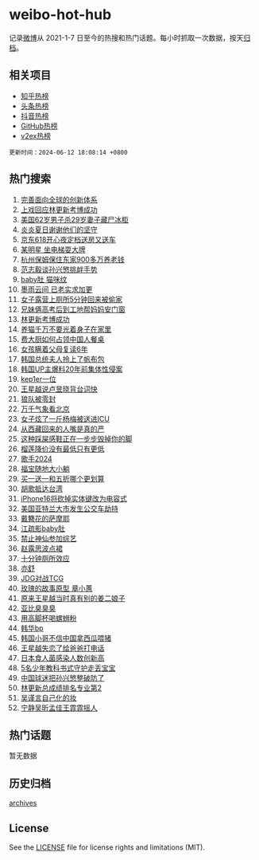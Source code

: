 # weibo-hot-hub

记录[微博](https://www.weibo.com)从 2021-1-7 日至今的热搜和热门话题。每小时抓取一次数据，按天[归档](archives)。

## 相关项目

- [知乎热榜](https://github.com/lonnyzhang423/zhihu-hot-hub)
- [头条热榜](https://github.com/lonnyzhang423/toutiao-hot-hub)
- [抖音热榜](https://github.com/lonnyzhang423/douyin-hot-hub)
- [GitHub热榜](https://github.com/lonnyzhang423/github-hot-hub)
- [v2ex热榜](https://github.com/lonnyzhang423/v2ex-hot-hub)


`更新时间：2024-06-12 18:08:14 +0800`

## 热门搜索

1. [完善面向全球的创新体系](https://m.weibo.cn/search?containerid=100103type%3D1%26t%3D10%26q%3D%23%E5%AE%8C%E5%96%84%E9%9D%A2%E5%90%91%E5%85%A8%E7%90%83%E7%9A%84%E5%88%9B%E6%96%B0%E4%BD%93%E7%B3%BB%23&stream_entry_id=51&isnewpage=1&extparam=seat%3D1%26q%3D%2523%25E5%25AE%258C%25E5%2596%2584%25E9%259D%25A2%25E5%2590%2591%25E5%2585%25A8%25E7%2590%2583%25E7%259A%2584%25E5%2588%259B%25E6%2596%25B0%25E4%25BD%2593%25E7%25B3%25BB%2523%26filter_type%3Drealtimehot%26stream_entry_id%3D51%26c_type%3D51%26cate%3D10103%26dgr%3D0%26pos%3D0%26display_time%3D1718186893%26pre_seqid%3D171818689303601831359)
1. [上戏回应林更新考博成功](https://m.weibo.cn/search?containerid=100103type%3D1%26t%3D10%26q%3D%23%E4%B8%8A%E6%88%8F%E5%9B%9E%E5%BA%94%E6%9E%97%E6%9B%B4%E6%96%B0%E8%80%83%E5%8D%9A%E6%88%90%E5%8A%9F%23&stream_entry_id=31&isnewpage=1&extparam=seat%3D1%26q%3D%2523%25E4%25B8%258A%25E6%2588%258F%25E5%259B%259E%25E5%25BA%2594%25E6%259E%2597%25E6%259B%25B4%25E6%2596%25B0%25E8%2580%2583%25E5%258D%259A%25E6%2588%2590%25E5%258A%259F%2523%26flag%3D0%26c_type%3D31%26cate%3D5001%26filter_type%3Drealtimehot%26realpos%3D1%26stream_entry_id%3D31%26lcate%3D5001%26band_rank%3D1%26dgr%3D0%26pos%3D0%26display_time%3D1718186893%26pre_seqid%3D171818689303601831359)
1. [美国62岁男子杀29岁妻子藏尸冰柜](https://m.weibo.cn/search?containerid=100103type%3D1%26t%3D10%26q%3D%23%E7%BE%8E%E5%9B%BD62%E5%B2%81%E7%94%B7%E5%AD%90%E6%9D%8029%E5%B2%81%E5%A6%BB%E5%AD%90%E8%97%8F%E5%B0%B8%E5%86%B0%E6%9F%9C%23&stream_entry_id=31&isnewpage=1&extparam=seat%3D1%26q%3D%2523%25E7%25BE%258E%25E5%259B%25BD62%25E5%25B2%2581%25E7%2594%25B7%25E5%25AD%2590%25E6%259D%258029%25E5%25B2%2581%25E5%25A6%25BB%25E5%25AD%2590%25E8%2597%258F%25E5%25B0%25B8%25E5%2586%25B0%25E6%259F%259C%2523%26flag%3D0%26c_type%3D31%26cate%3D5001%26filter_type%3Drealtimehot%26realpos%3D2%26stream_entry_id%3D31%26lcate%3D5001%26band_rank%3D2%26dgr%3D0%26pos%3D1%26display_time%3D1718186893%26pre_seqid%3D171818689303601831359)
1. [炎炎夏日谢谢他们的坚守](https://m.weibo.cn/search?containerid=100103type%3D1%26t%3D10%26q%3D%23%E7%82%8E%E7%82%8E%E5%A4%8F%E6%97%A5%E8%B0%A2%E8%B0%A2%E4%BB%96%E4%BB%AC%E7%9A%84%E5%9D%9A%E5%AE%88%23&stream_entry_id=31&isnewpage=1&extparam=seat%3D1%26q%3D%2523%25E7%2582%258E%25E7%2582%258E%25E5%25A4%258F%25E6%2597%25A5%25E8%25B0%25A2%25E8%25B0%25A2%25E4%25BB%2596%25E4%25BB%25AC%25E7%259A%2584%25E5%259D%259A%25E5%25AE%2588%2523%26flag%3D32768%26c_type%3D31%26cate%3D5001%26filter_type%3Drealtimehot%26realpos%3D3%26stream_entry_id%3D31%26lcate%3D5001%26band_rank%3D3%26dgr%3D0%26pos%3D2%26display_time%3D1718186893%26pre_seqid%3D171818689303601831359)
1. [京东618开心夜定档送房又送车](https://m.weibo.cn/search?containerid=100103type%3D1%26t%3D10%26q%3D%23%E4%BA%AC%E4%B8%9C618%E5%BC%80%E5%BF%83%E5%A4%9C%E5%AE%9A%E6%A1%A3%E9%80%81%E6%88%BF%E5%8F%88%E9%80%81%E8%BD%A6%23&stream_entry_id=31&isnewpage=1&extparam=seat%3D1%26q%3D%2523%25E4%25BA%25AC%25E4%25B8%259C618%25E5%25BC%2580%25E5%25BF%2583%25E5%25A4%259C%25E5%25AE%259A%25E6%25A1%25A3%25E9%2580%2581%25E6%2588%25BF%25E5%258F%2588%25E9%2580%2581%25E8%25BD%25A6%2523%26filter_type%3Drealtimehot%26adid%3D241401%26is_ad_pos%3D1%26cate%3D5001%26topic_ad%3D1%26dgr%3D0%26stream_entry_id%3D31%26lcate%3D5001%26c_type%3D31%26band_rank%3D4%26pos%3D3%26display_time%3D1718186893%26pre_seqid%3D171818689303601831359)
1. [某明星 坐电梯耍大牌](https://m.weibo.cn/search?containerid=100103type%3D1%26t%3D10%26q%3D%E6%9F%90%E6%98%8E%E6%98%9F+%E5%9D%90%E7%94%B5%E6%A2%AF%E8%80%8D%E5%A4%A7%E7%89%8C&stream_entry_id=31&isnewpage=1&extparam=seat%3D1%26q%3D%25E6%259F%2590%25E6%2598%258E%25E6%2598%259F%2520%25E5%259D%2590%25E7%2594%25B5%25E6%25A2%25AF%25E8%2580%258D%25E5%25A4%25A7%25E7%2589%258C%26flag%3D2%26c_type%3D31%26cate%3D5001%26filter_type%3Drealtimehot%26realpos%3D4%26stream_entry_id%3D31%26lcate%3D5001%26band_rank%3D4%26dgr%3D0%26pos%3D4%26display_time%3D1718186893%26pre_seqid%3D171818689303601831359)
1. [杭州保姆保住东家900多万养老钱](https://m.weibo.cn/search?containerid=100103type%3D1%26t%3D10%26q%3D%23%E6%9D%AD%E5%B7%9E%E4%BF%9D%E5%A7%86%E4%BF%9D%E4%BD%8F%E4%B8%9C%E5%AE%B6900%E5%A4%9A%E4%B8%87%E5%85%BB%E8%80%81%E9%92%B1%23&stream_entry_id=31&isnewpage=1&extparam=seat%3D1%26q%3D%2523%25E6%259D%25AD%25E5%25B7%259E%25E4%25BF%259D%25E5%25A7%2586%25E4%25BF%259D%25E4%25BD%258F%25E4%25B8%259C%25E5%25AE%25B6900%25E5%25A4%259A%25E4%25B8%2587%25E5%2585%25BB%25E8%2580%2581%25E9%2592%25B1%2523%26flag%3D32768%26c_type%3D31%26cate%3D5001%26filter_type%3Drealtimehot%26realpos%3D5%26stream_entry_id%3D31%26lcate%3D5001%26band_rank%3D5%26dgr%3D0%26pos%3D5%26display_time%3D1718186893%26pre_seqid%3D171818689303601831359)
1. [范志毅谈孙兴慜挑衅手势](https://m.weibo.cn/search?containerid=100103type%3D1%26t%3D10%26q%3D%23%E8%8C%83%E5%BF%97%E6%AF%85%E8%B0%88%E5%AD%99%E5%85%B4%E6%85%9C%E6%8C%91%E8%A1%85%E6%89%8B%E5%8A%BF%23&stream_entry_id=31&isnewpage=1&extparam=seat%3D1%26q%3D%2523%25E8%258C%2583%25E5%25BF%2597%25E6%25AF%2585%25E8%25B0%2588%25E5%25AD%2599%25E5%2585%25B4%25E6%2585%259C%25E6%258C%2591%25E8%25A1%2585%25E6%2589%258B%25E5%258A%25BF%2523%26flag%3D1%26c_type%3D31%26cate%3D5001%26filter_type%3Drealtimehot%26realpos%3D6%26stream_entry_id%3D31%26lcate%3D5001%26band_rank%3D6%26dgr%3D0%26pos%3D6%26display_time%3D1718186893%26pre_seqid%3D171818689303601831359)
1. [baby肚 猫咪纹](https://m.weibo.cn/search?containerid=100103type%3D1%26t%3D10%26q%3Dbaby%E8%82%9A+%E7%8C%AB%E5%92%AA%E7%BA%B9&stream_entry_id=31&isnewpage=1&extparam=seat%3D1%26q%3Dbaby%25E8%2582%259A%2520%25E7%258C%25AB%25E5%2592%25AA%25E7%25BA%25B9%26flag%3D1%26c_type%3D31%26cate%3D5001%26filter_type%3Drealtimehot%26realpos%3D7%26stream_entry_id%3D31%26lcate%3D5001%26band_rank%3D7%26dgr%3D0%26pos%3D7%26display_time%3D1718186893%26pre_seqid%3D171818689303601831359)
1. [墨雨云间 已老实求加更](https://m.weibo.cn/search?containerid=100103type%3D1%26t%3D10%26q%3D%E5%A2%A8%E9%9B%A8%E4%BA%91%E9%97%B4+%E5%B7%B2%E8%80%81%E5%AE%9E%E6%B1%82%E5%8A%A0%E6%9B%B4&stream_entry_id=31&isnewpage=1&extparam=seat%3D1%26q%3D%25E5%25A2%25A8%25E9%259B%25A8%25E4%25BA%2591%25E9%2597%25B4%2520%25E5%25B7%25B2%25E8%2580%2581%25E5%25AE%259E%25E6%25B1%2582%25E5%258A%25A0%25E6%259B%25B4%26flag%3D1%26c_type%3D31%26cate%3D5001%26filter_type%3Drealtimehot%26realpos%3D8%26stream_entry_id%3D31%26lcate%3D5001%26band_rank%3D8%26dgr%3D0%26pos%3D8%26display_time%3D1718186893%26pre_seqid%3D171818689303601831359)
1. [女子露营上厕所5分钟回来被偷家](https://m.weibo.cn/search?containerid=100103type%3D1%26t%3D10%26q%3D%23%E5%A5%B3%E5%AD%90%E9%9C%B2%E8%90%A5%E4%B8%8A%E5%8E%95%E6%89%805%E5%88%86%E9%92%9F%E5%9B%9E%E6%9D%A5%E8%A2%AB%E5%81%B7%E5%AE%B6%23&stream_entry_id=31&isnewpage=1&extparam=seat%3D1%26q%3D%2523%25E5%25A5%25B3%25E5%25AD%2590%25E9%259C%25B2%25E8%2590%25A5%25E4%25B8%258A%25E5%258E%2595%25E6%2589%25805%25E5%2588%2586%25E9%2592%259F%25E5%259B%259E%25E6%259D%25A5%25E8%25A2%25AB%25E5%2581%25B7%25E5%25AE%25B6%2523%26flag%3D0%26c_type%3D31%26cate%3D5001%26filter_type%3Drealtimehot%26realpos%3D9%26stream_entry_id%3D31%26lcate%3D5001%26band_rank%3D9%26dgr%3D0%26pos%3D9%26display_time%3D1718186893%26pre_seqid%3D171818689303601831359)
1. [兄妹俩高考后到工地帮妈妈安门窗](https://m.weibo.cn/search?containerid=100103type%3D1%26t%3D10%26q%3D%23%E5%85%84%E5%A6%B9%E4%BF%A9%E9%AB%98%E8%80%83%E5%90%8E%E5%88%B0%E5%B7%A5%E5%9C%B0%E5%B8%AE%E5%A6%88%E5%A6%88%E5%AE%89%E9%97%A8%E7%AA%97%23&stream_entry_id=31&isnewpage=1&extparam=seat%3D1%26q%3D%2523%25E5%2585%2584%25E5%25A6%25B9%25E4%25BF%25A9%25E9%25AB%2598%25E8%2580%2583%25E5%2590%258E%25E5%2588%25B0%25E5%25B7%25A5%25E5%259C%25B0%25E5%25B8%25AE%25E5%25A6%2588%25E5%25A6%2588%25E5%25AE%2589%25E9%2597%25A8%25E7%25AA%2597%2523%26flag%3D32768%26c_type%3D31%26cate%3D5001%26filter_type%3Drealtimehot%26realpos%3D10%26stream_entry_id%3D31%26lcate%3D5001%26band_rank%3D10%26dgr%3D0%26pos%3D10%26display_time%3D1718186893%26pre_seqid%3D171818689303601831359)
1. [林更新考博成功](https://m.weibo.cn/search?containerid=100103type%3D1%26t%3D10%26q%3D%23%E6%9E%97%E6%9B%B4%E6%96%B0%E8%80%83%E5%8D%9A%E6%88%90%E5%8A%9F%23&stream_entry_id=31&isnewpage=1&extparam=seat%3D1%26q%3D%2523%25E6%259E%2597%25E6%259B%25B4%25E6%2596%25B0%25E8%2580%2583%25E5%258D%259A%25E6%2588%2590%25E5%258A%259F%2523%26flag%3D0%26c_type%3D31%26cate%3D5001%26filter_type%3Drealtimehot%26realpos%3D11%26stream_entry_id%3D31%26lcate%3D5001%26band_rank%3D11%26dgr%3D0%26pos%3D11%26display_time%3D1718186893%26pre_seqid%3D171818689303601831359)
1. [养猫千万不要光着身子在家里](https://m.weibo.cn/search?containerid=100103type%3D1%26t%3D10%26q%3D%23%E5%85%BB%E7%8C%AB%E5%8D%83%E4%B8%87%E4%B8%8D%E8%A6%81%E5%85%89%E7%9D%80%E8%BA%AB%E5%AD%90%E5%9C%A8%E5%AE%B6%E9%87%8C%23&stream_entry_id=31&isnewpage=1&extparam=seat%3D1%26q%3D%2523%25E5%2585%25BB%25E7%258C%25AB%25E5%258D%2583%25E4%25B8%2587%25E4%25B8%258D%25E8%25A6%2581%25E5%2585%2589%25E7%259D%2580%25E8%25BA%25AB%25E5%25AD%2590%25E5%259C%25A8%25E5%25AE%25B6%25E9%2587%258C%2523%26flag%3D0%26c_type%3D31%26cate%3D5001%26filter_type%3Drealtimehot%26realpos%3D12%26stream_entry_id%3D31%26lcate%3D5001%26band_rank%3D12%26dgr%3D0%26pos%3D12%26display_time%3D1718186893%26pre_seqid%3D171818689303601831359)
1. [费大厨如何占领中国人餐桌](https://m.weibo.cn/search?containerid=100103type%3D1%26t%3D10%26q%3D%23%E8%B4%B9%E5%A4%A7%E5%8E%A8%E5%A6%82%E4%BD%95%E5%8D%A0%E9%A2%86%E4%B8%AD%E5%9B%BD%E4%BA%BA%E9%A4%90%E6%A1%8C%23&stream_entry_id=31&isnewpage=1&extparam=seat%3D1%26q%3D%2523%25E8%25B4%25B9%25E5%25A4%25A7%25E5%258E%25A8%25E5%25A6%2582%25E4%25BD%2595%25E5%258D%25A0%25E9%25A2%2586%25E4%25B8%25AD%25E5%259B%25BD%25E4%25BA%25BA%25E9%25A4%2590%25E6%25A1%258C%2523%26flag%3D0%26c_type%3D31%26cate%3D5001%26adid%3D241453%26realpos%3D13%26band_rank%3D13%26stream_entry_id%3D31%26lcate%3D5001%26dgr%3D0%26filter_type%3Drealtimehot%26pos%3D13%26display_time%3D1718186893%26pre_seqid%3D171818689303601831359)
1. [女孩瞒着父母复读6年](https://m.weibo.cn/search?containerid=100103type%3D1%26t%3D10%26q%3D%23%E5%A5%B3%E5%AD%A9%E7%9E%92%E7%9D%80%E7%88%B6%E6%AF%8D%E5%A4%8D%E8%AF%BB6%E5%B9%B4%23&stream_entry_id=31&isnewpage=1&extparam=seat%3D1%26q%3D%2523%25E5%25A5%25B3%25E5%25AD%25A9%25E7%259E%2592%25E7%259D%2580%25E7%2588%25B6%25E6%25AF%258D%25E5%25A4%258D%25E8%25AF%25BB6%25E5%25B9%25B4%2523%26flag%3D0%26c_type%3D31%26cate%3D5001%26filter_type%3Drealtimehot%26realpos%3D14%26stream_entry_id%3D31%26lcate%3D5001%26band_rank%3D14%26dgr%3D0%26pos%3D14%26display_time%3D1718186893%26pre_seqid%3D171818689303601831359)
1. [韩国总统夫人拎上了帆布包](https://m.weibo.cn/search?containerid=100103type%3D1%26t%3D10%26q%3D%23%E9%9F%A9%E5%9B%BD%E6%80%BB%E7%BB%9F%E5%A4%AB%E4%BA%BA%E6%8B%8E%E4%B8%8A%E4%BA%86%E5%B8%86%E5%B8%83%E5%8C%85%23&stream_entry_id=31&isnewpage=1&extparam=seat%3D1%26q%3D%2523%25E9%259F%25A9%25E5%259B%25BD%25E6%2580%25BB%25E7%25BB%259F%25E5%25A4%25AB%25E4%25BA%25BA%25E6%258B%258E%25E4%25B8%258A%25E4%25BA%2586%25E5%25B8%2586%25E5%25B8%2583%25E5%258C%2585%2523%26flag%3D0%26c_type%3D31%26cate%3D5001%26filter_type%3Drealtimehot%26realpos%3D15%26stream_entry_id%3D31%26lcate%3D5001%26band_rank%3D15%26dgr%3D0%26pos%3D15%26display_time%3D1718186893%26pre_seqid%3D171818689303601831359)
1. [韩国UP主爆料20年前集体性侵案](https://m.weibo.cn/search?containerid=100103type%3D1%26t%3D10%26q%3D%E9%9F%A9%E5%9B%BDUP%E4%B8%BB%E7%88%86%E6%96%9920%E5%B9%B4%E5%89%8D%E9%9B%86%E4%BD%93%E6%80%A7%E4%BE%B5%E6%A1%88&stream_entry_id=31&isnewpage=1&extparam=seat%3D1%26q%3D%25E9%259F%25A9%25E5%259B%25BDUP%25E4%25B8%25BB%25E7%2588%2586%25E6%2596%259920%25E5%25B9%25B4%25E5%2589%258D%25E9%259B%2586%25E4%25BD%2593%25E6%2580%25A7%25E4%25BE%25B5%25E6%25A1%2588%26flag%3D1%26c_type%3D31%26cate%3D5001%26filter_type%3Drealtimehot%26realpos%3D16%26stream_entry_id%3D31%26lcate%3D5001%26band_rank%3D16%26dgr%3D0%26pos%3D16%26display_time%3D1718186893%26pre_seqid%3D171818689303601831359)
1. [kep1er一位](https://m.weibo.cn/search?containerid=100103type%3D1%26t%3D10%26q%3D%23kep1er%E4%B8%80%E4%BD%8D%23&stream_entry_id=31&isnewpage=1&extparam=seat%3D1%26q%3D%2523kep1er%25E4%25B8%2580%25E4%25BD%258D%2523%26flag%3D1%26c_type%3D31%26cate%3D5001%26filter_type%3Drealtimehot%26realpos%3D17%26stream_entry_id%3D31%26lcate%3D5001%26band_rank%3D17%26dgr%3D0%26pos%3D17%26display_time%3D1718186893%26pre_seqid%3D171818689303601831359)
1. [王星越说卢昱晓背台词快](https://m.weibo.cn/search?containerid=100103type%3D1%26t%3D10%26q%3D%23%E7%8E%8B%E6%98%9F%E8%B6%8A%E8%AF%B4%E5%8D%A2%E6%98%B1%E6%99%93%E8%83%8C%E5%8F%B0%E8%AF%8D%E5%BF%AB%23&stream_entry_id=31&isnewpage=1&extparam=seat%3D1%26q%3D%2523%25E7%258E%258B%25E6%2598%259F%25E8%25B6%258A%25E8%25AF%25B4%25E5%258D%25A2%25E6%2598%25B1%25E6%2599%2593%25E8%2583%258C%25E5%258F%25B0%25E8%25AF%258D%25E5%25BF%25AB%2523%26flag%3D1%26c_type%3D31%26cate%3D5001%26filter_type%3Drealtimehot%26realpos%3D18%26stream_entry_id%3D31%26lcate%3D5001%26band_rank%3D18%26dgr%3D0%26pos%3D18%26display_time%3D1718186893%26pre_seqid%3D171818689303601831359)
1. [狼队被零封](https://m.weibo.cn/search?containerid=100103type%3D1%26t%3D10%26q%3D%E7%8B%BC%E9%98%9F%E8%A2%AB%E9%9B%B6%E5%B0%81&stream_entry_id=31&isnewpage=1&extparam=seat%3D1%26q%3D%25E7%258B%25BC%25E9%2598%259F%25E8%25A2%25AB%25E9%259B%25B6%25E5%25B0%2581%26flag%3D0%26c_type%3D31%26cate%3D5001%26filter_type%3Drealtimehot%26realpos%3D19%26stream_entry_id%3D31%26lcate%3D5001%26band_rank%3D19%26dgr%3D0%26pos%3D19%26display_time%3D1718186893%26pre_seqid%3D171818689303601831359)
1. [万千气象看北京](https://m.weibo.cn/search?containerid=100103type%3D1%26t%3D10%26q%3D%23%E4%B8%87%E5%8D%83%E6%B0%94%E8%B1%A1%E7%9C%8B%E5%8C%97%E4%BA%AC%23&stream_entry_id=31&isnewpage=1&extparam=seat%3D1%26q%3D%2523%25E4%25B8%2587%25E5%258D%2583%25E6%25B0%2594%25E8%25B1%25A1%25E7%259C%258B%25E5%258C%2597%25E4%25BA%25AC%2523%26flag%3D0%26c_type%3D31%26cate%3D5001%26filter_type%3Drealtimehot%26realpos%3D20%26stream_entry_id%3D31%26lcate%3D5001%26band_rank%3D20%26dgr%3D0%26pos%3D20%26display_time%3D1718186893%26pre_seqid%3D171818689303601831359)
1. [女子炫了一斤杨梅被送进ICU](https://m.weibo.cn/search?containerid=100103type%3D1%26t%3D10%26q%3D%23%E5%A5%B3%E5%AD%90%E7%82%AB%E4%BA%86%E4%B8%80%E6%96%A4%E6%9D%A8%E6%A2%85%E8%A2%AB%E9%80%81%E8%BF%9BICU%23&stream_entry_id=31&isnewpage=1&extparam=seat%3D1%26q%3D%2523%25E5%25A5%25B3%25E5%25AD%2590%25E7%2582%25AB%25E4%25BA%2586%25E4%25B8%2580%25E6%2596%25A4%25E6%259D%25A8%25E6%25A2%2585%25E8%25A2%25AB%25E9%2580%2581%25E8%25BF%259BICU%2523%26flag%3D1%26c_type%3D31%26cate%3D5001%26filter_type%3Drealtimehot%26realpos%3D21%26stream_entry_id%3D31%26lcate%3D5001%26band_rank%3D21%26dgr%3D0%26pos%3D21%26display_time%3D1718186893%26pre_seqid%3D171818689303601831359)
1. [从西藏回来的人嘴是真的严](https://m.weibo.cn/search?containerid=100103type%3D1%26t%3D10%26q%3D%23%E4%BB%8E%E8%A5%BF%E8%97%8F%E5%9B%9E%E6%9D%A5%E7%9A%84%E4%BA%BA%E5%98%B4%E6%98%AF%E7%9C%9F%E7%9A%84%E4%B8%A5%23&stream_entry_id=31&isnewpage=1&extparam=seat%3D1%26q%3D%2523%25E4%25BB%258E%25E8%25A5%25BF%25E8%2597%258F%25E5%259B%259E%25E6%259D%25A5%25E7%259A%2584%25E4%25BA%25BA%25E5%2598%25B4%25E6%2598%25AF%25E7%259C%259F%25E7%259A%2584%25E4%25B8%25A5%2523%26flag%3D1%26c_type%3D31%26cate%3D5001%26filter_type%3Drealtimehot%26realpos%3D22%26stream_entry_id%3D31%26lcate%3D5001%26band_rank%3D22%26dgr%3D0%26pos%3D22%26display_time%3D1718186893%26pre_seqid%3D171818689303601831359)
1. [这种踩屎感鞋正在一步步毁掉你的脚](https://m.weibo.cn/search?containerid=100103type%3D1%26t%3D10%26q%3D%23%E8%BF%99%E7%A7%8D%E8%B8%A9%E5%B1%8E%E6%84%9F%E9%9E%8B%E6%AD%A3%E5%9C%A8%E4%B8%80%E6%AD%A5%E6%AD%A5%E6%AF%81%E6%8E%89%E4%BD%A0%E7%9A%84%E8%84%9A%23&stream_entry_id=31&isnewpage=1&extparam=seat%3D1%26q%3D%2523%25E8%25BF%2599%25E7%25A7%258D%25E8%25B8%25A9%25E5%25B1%258E%25E6%2584%259F%25E9%259E%258B%25E6%25AD%25A3%25E5%259C%25A8%25E4%25B8%2580%25E6%25AD%25A5%25E6%25AD%25A5%25E6%25AF%2581%25E6%258E%2589%25E4%25BD%25A0%25E7%259A%2584%25E8%2584%259A%2523%26flag%3D0%26c_type%3D31%26cate%3D5001%26filter_type%3Drealtimehot%26realpos%3D23%26stream_entry_id%3D31%26lcate%3D5001%26band_rank%3D23%26dgr%3D0%26pos%3D23%26display_time%3D1718186893%26pre_seqid%3D171818689303601831359)
1. [榴莲降价没有最低只有更低](https://m.weibo.cn/search?containerid=100103type%3D1%26t%3D10%26q%3D%23%E6%A6%B4%E8%8E%B2%E9%99%8D%E4%BB%B7%E6%B2%A1%E6%9C%89%E6%9C%80%E4%BD%8E%E5%8F%AA%E6%9C%89%E6%9B%B4%E4%BD%8E%23&stream_entry_id=31&isnewpage=1&extparam=seat%3D1%26q%3D%2523%25E6%25A6%25B4%25E8%258E%25B2%25E9%2599%258D%25E4%25BB%25B7%25E6%25B2%25A1%25E6%259C%2589%25E6%259C%2580%25E4%25BD%258E%25E5%258F%25AA%25E6%259C%2589%25E6%259B%25B4%25E4%25BD%258E%2523%26flag%3D0%26c_type%3D31%26cate%3D5001%26filter_type%3Drealtimehot%26realpos%3D24%26stream_entry_id%3D31%26lcate%3D5001%26band_rank%3D24%26dgr%3D0%26pos%3D24%26display_time%3D1718186893%26pre_seqid%3D171818689303601831359)
1. [歌手2024](https://m.weibo.cn/search?containerid=100103type%3D1%26t%3D10%26q%3D%E6%AD%8C%E6%89%8B2024&stream_entry_id=31&isnewpage=1&extparam=seat%3D1%26q%3D%25E6%25AD%258C%25E6%2589%258B2024%26flag%3D0%26c_type%3D31%26cate%3D5001%26filter_type%3Drealtimehot%26realpos%3D25%26stream_entry_id%3D31%26lcate%3D5001%26band_rank%3D25%26dgr%3D0%26pos%3D25%26display_time%3D1718186893%26pre_seqid%3D171818689303601831359)
1. [福宝随地大小躺](https://m.weibo.cn/search?containerid=100103type%3D1%26t%3D10%26q%3D%23%E7%A6%8F%E5%AE%9D%E9%9A%8F%E5%9C%B0%E5%A4%A7%E5%B0%8F%E8%BA%BA%23&stream_entry_id=31&isnewpage=1&extparam=seat%3D1%26q%3D%2523%25E7%25A6%258F%25E5%25AE%259D%25E9%259A%258F%25E5%259C%25B0%25E5%25A4%25A7%25E5%25B0%258F%25E8%25BA%25BA%2523%26flag%3D32768%26c_type%3D31%26cate%3D5001%26filter_type%3Drealtimehot%26realpos%3D26%26stream_entry_id%3D31%26lcate%3D5001%26band_rank%3D26%26dgr%3D0%26pos%3D26%26display_time%3D1718186893%26pre_seqid%3D171818689303601831359)
1. [买一送一和五折哪个更划算](https://m.weibo.cn/search?containerid=100103type%3D1%26t%3D10%26q%3D%23%E4%B9%B0%E4%B8%80%E9%80%81%E4%B8%80%E5%92%8C%E4%BA%94%E6%8A%98%E5%93%AA%E4%B8%AA%E6%9B%B4%E5%88%92%E7%AE%97%23&stream_entry_id=31&isnewpage=1&extparam=seat%3D1%26q%3D%2523%25E4%25B9%25B0%25E4%25B8%2580%25E9%2580%2581%25E4%25B8%2580%25E5%2592%258C%25E4%25BA%2594%25E6%258A%2598%25E5%2593%25AA%25E4%25B8%25AA%25E6%259B%25B4%25E5%2588%2592%25E7%25AE%2597%2523%26flag%3D1%26c_type%3D31%26cate%3D5001%26filter_type%3Drealtimehot%26realpos%3D27%26stream_entry_id%3D31%26lcate%3D5001%26band_rank%3D27%26dgr%3D0%26pos%3D27%26display_time%3D1718186893%26pre_seqid%3D171818689303601831359)
1. [胡歌抵达台湾](https://m.weibo.cn/search?containerid=100103type%3D1%26t%3D10%26q%3D%23%E8%83%A1%E6%AD%8C%E6%8A%B5%E8%BE%BE%E5%8F%B0%E6%B9%BE%23&stream_entry_id=31&isnewpage=1&extparam=seat%3D1%26q%3D%2523%25E8%2583%25A1%25E6%25AD%258C%25E6%258A%25B5%25E8%25BE%25BE%25E5%258F%25B0%25E6%25B9%25BE%2523%26flag%3D0%26c_type%3D31%26cate%3D5001%26filter_type%3Drealtimehot%26realpos%3D28%26stream_entry_id%3D31%26lcate%3D5001%26band_rank%3D28%26dgr%3D0%26pos%3D28%26display_time%3D1718186893%26pre_seqid%3D171818689303601831359)
1. [iPhone16将砍掉实体键改为电容式](https://m.weibo.cn/search?containerid=100103type%3D1%26t%3D10%26q%3D%23iPhone16%E5%B0%86%E7%A0%8D%E6%8E%89%E5%AE%9E%E4%BD%93%E9%94%AE%E6%94%B9%E4%B8%BA%E7%94%B5%E5%AE%B9%E5%BC%8F%23&stream_entry_id=31&isnewpage=1&extparam=seat%3D1%26q%3D%2523iPhone16%25E5%25B0%2586%25E7%25A0%258D%25E6%258E%2589%25E5%25AE%259E%25E4%25BD%2593%25E9%2594%25AE%25E6%2594%25B9%25E4%25B8%25BA%25E7%2594%25B5%25E5%25AE%25B9%25E5%25BC%258F%2523%26flag%3D0%26c_type%3D31%26cate%3D5001%26filter_type%3Drealtimehot%26realpos%3D29%26stream_entry_id%3D31%26lcate%3D5001%26band_rank%3D29%26dgr%3D0%26pos%3D29%26display_time%3D1718186893%26pre_seqid%3D171818689303601831359)
1. [美国亚特兰大市发生公交车劫持](https://m.weibo.cn/search?containerid=100103type%3D1%26t%3D10%26q%3D%23%E7%BE%8E%E5%9B%BD%E4%BA%9A%E7%89%B9%E5%85%B0%E5%A4%A7%E5%B8%82%E5%8F%91%E7%94%9F%E5%85%AC%E4%BA%A4%E8%BD%A6%E5%8A%AB%E6%8C%81%23&stream_entry_id=31&isnewpage=1&extparam=seat%3D1%26q%3D%2523%25E7%25BE%258E%25E5%259B%25BD%25E4%25BA%259A%25E7%2589%25B9%25E5%2585%25B0%25E5%25A4%25A7%25E5%25B8%2582%25E5%258F%2591%25E7%2594%259F%25E5%2585%25AC%25E4%25BA%25A4%25E8%25BD%25A6%25E5%258A%25AB%25E6%258C%2581%2523%26flag%3D1%26c_type%3D31%26cate%3D5001%26filter_type%3Drealtimehot%26realpos%3D30%26stream_entry_id%3D31%26lcate%3D5001%26band_rank%3D30%26dgr%3D0%26pos%3D30%26display_time%3D1718186893%26pre_seqid%3D171818689303601831359)
1. [戴簪花的萨摩耶](https://m.weibo.cn/search?containerid=100103type%3D1%26t%3D10%26q%3D%E6%88%B4%E7%B0%AA%E8%8A%B1%E7%9A%84%E8%90%A8%E6%91%A9%E8%80%B6&stream_entry_id=31&isnewpage=1&extparam=seat%3D1%26q%3D%25E6%2588%25B4%25E7%25B0%25AA%25E8%258A%25B1%25E7%259A%2584%25E8%2590%25A8%25E6%2591%25A9%25E8%2580%25B6%26flag%3D1%26c_type%3D31%26cate%3D5001%26filter_type%3Drealtimehot%26realpos%3D31%26stream_entry_id%3D31%26lcate%3D5001%26band_rank%3D31%26dgr%3D0%26pos%3D31%26display_time%3D1718186893%26pre_seqid%3D171818689303601831359)
1. [江疏影baby肚](https://m.weibo.cn/search?containerid=100103type%3D1%26t%3D10%26q%3D%23%E6%B1%9F%E7%96%8F%E5%BD%B1baby%E8%82%9A%23&stream_entry_id=31&isnewpage=1&extparam=seat%3D1%26q%3D%2523%25E6%25B1%259F%25E7%2596%258F%25E5%25BD%25B1baby%25E8%2582%259A%2523%26flag%3D0%26c_type%3D31%26cate%3D5001%26filter_type%3Drealtimehot%26realpos%3D32%26stream_entry_id%3D31%26lcate%3D5001%26band_rank%3D32%26dgr%3D0%26pos%3D32%26display_time%3D1718186893%26pre_seqid%3D171818689303601831359)
1. [禁止神仙参加综艺](https://m.weibo.cn/search?containerid=100103type%3D1%26t%3D10%26q%3D%23%E7%A6%81%E6%AD%A2%E7%A5%9E%E4%BB%99%E5%8F%82%E5%8A%A0%E7%BB%BC%E8%89%BA%23&stream_entry_id=31&isnewpage=1&extparam=seat%3D1%26q%3D%2523%25E7%25A6%2581%25E6%25AD%25A2%25E7%25A5%259E%25E4%25BB%2599%25E5%258F%2582%25E5%258A%25A0%25E7%25BB%25BC%25E8%2589%25BA%2523%26flag%3D0%26c_type%3D31%26cate%3D5001%26filter_type%3Drealtimehot%26realpos%3D33%26stream_entry_id%3D31%26lcate%3D5001%26band_rank%3D33%26dgr%3D0%26pos%3D33%26display_time%3D1718186893%26pre_seqid%3D171818689303601831359)
1. [赵露思波点裙](https://m.weibo.cn/search?containerid=100103type%3D1%26t%3D10%26q%3D%E8%B5%B5%E9%9C%B2%E6%80%9D%E6%B3%A2%E7%82%B9%E8%A3%99&stream_entry_id=31&isnewpage=1&extparam=seat%3D1%26q%3D%25E8%25B5%25B5%25E9%259C%25B2%25E6%2580%259D%25E6%25B3%25A2%25E7%2582%25B9%25E8%25A3%2599%26flag%3D0%26c_type%3D31%26cate%3D5001%26filter_type%3Drealtimehot%26realpos%3D34%26stream_entry_id%3D31%26lcate%3D5001%26band_rank%3D34%26dgr%3D0%26pos%3D34%26display_time%3D1718186893%26pre_seqid%3D171818689303601831359)
1. [十分钟厕所效应](https://m.weibo.cn/search?containerid=100103type%3D1%26t%3D10%26q%3D%23%E5%8D%81%E5%88%86%E9%92%9F%E5%8E%95%E6%89%80%E6%95%88%E5%BA%94%23&stream_entry_id=31&isnewpage=1&extparam=seat%3D1%26q%3D%2523%25E5%258D%2581%25E5%2588%2586%25E9%2592%259F%25E5%258E%2595%25E6%2589%2580%25E6%2595%2588%25E5%25BA%2594%2523%26flag%3D1%26c_type%3D31%26cate%3D5001%26filter_type%3Drealtimehot%26realpos%3D35%26stream_entry_id%3D31%26lcate%3D5001%26band_rank%3D35%26dgr%3D0%26pos%3D35%26display_time%3D1718186893%26pre_seqid%3D171818689303601831359)
1. [亦舒](https://m.weibo.cn/search?containerid=100103type%3D1%26t%3D10%26q%3D%E4%BA%A6%E8%88%92&stream_entry_id=31&isnewpage=1&extparam=seat%3D1%26q%3D%25E4%25BA%25A6%25E8%2588%2592%26flag%3D1%26c_type%3D31%26cate%3D5001%26filter_type%3Drealtimehot%26realpos%3D36%26stream_entry_id%3D31%26lcate%3D5001%26band_rank%3D36%26dgr%3D0%26pos%3D36%26display_time%3D1718186893%26pre_seqid%3D171818689303601831359)
1. [JDG对战TCG](https://m.weibo.cn/search?containerid=100103type%3D1%26t%3D10%26q%3D%23JDG%E5%AF%B9%E6%88%98TCG%23&stream_entry_id=31&isnewpage=1&extparam=seat%3D1%26q%3D%2523JDG%25E5%25AF%25B9%25E6%2588%2598TCG%2523%26flag%3D1%26c_type%3D31%26cate%3D5001%26filter_type%3Drealtimehot%26realpos%3D37%26stream_entry_id%3D31%26lcate%3D5001%26band_rank%3D37%26dgr%3D0%26pos%3D37%26display_time%3D1718186893%26pre_seqid%3D171818689303601831359)
1. [玫瑰的故事原型 章小蕙](https://m.weibo.cn/search?containerid=100103type%3D1%26t%3D10%26q%3D%E7%8E%AB%E7%91%B0%E7%9A%84%E6%95%85%E4%BA%8B%E5%8E%9F%E5%9E%8B+%E7%AB%A0%E5%B0%8F%E8%95%99&stream_entry_id=31&isnewpage=1&extparam=seat%3D1%26q%3D%25E7%258E%25AB%25E7%2591%25B0%25E7%259A%2584%25E6%2595%2585%25E4%25BA%258B%25E5%258E%259F%25E5%259E%258B%2520%25E7%25AB%25A0%25E5%25B0%258F%25E8%2595%2599%26flag%3D0%26c_type%3D31%26cate%3D5001%26filter_type%3Drealtimehot%26realpos%3D38%26stream_entry_id%3D31%26lcate%3D5001%26band_rank%3D38%26dgr%3D0%26pos%3D38%26display_time%3D1718186893%26pre_seqid%3D171818689303601831359)
1. [原来王星越当时真有别的姜二娘子](https://m.weibo.cn/search?containerid=100103type%3D1%26t%3D10%26q%3D%23%E5%8E%9F%E6%9D%A5%E7%8E%8B%E6%98%9F%E8%B6%8A%E5%BD%93%E6%97%B6%E7%9C%9F%E6%9C%89%E5%88%AB%E7%9A%84%E5%A7%9C%E4%BA%8C%E5%A8%98%E5%AD%90%23&stream_entry_id=31&isnewpage=1&extparam=seat%3D1%26q%3D%2523%25E5%258E%259F%25E6%259D%25A5%25E7%258E%258B%25E6%2598%259F%25E8%25B6%258A%25E5%25BD%2593%25E6%2597%25B6%25E7%259C%259F%25E6%259C%2589%25E5%2588%25AB%25E7%259A%2584%25E5%25A7%259C%25E4%25BA%258C%25E5%25A8%2598%25E5%25AD%2590%2523%26flag%3D1%26c_type%3D31%26cate%3D5001%26filter_type%3Drealtimehot%26realpos%3D39%26stream_entry_id%3D31%26lcate%3D5001%26band_rank%3D39%26dgr%3D0%26pos%3D39%26display_time%3D1718186893%26pre_seqid%3D171818689303601831359)
1. [亚比臭臭臭](https://m.weibo.cn/search?containerid=100103type%3D1%26t%3D10%26q%3D%E4%BA%9A%E6%AF%94%E8%87%AD%E8%87%AD%E8%87%AD&stream_entry_id=31&isnewpage=1&extparam=seat%3D1%26q%3D%25E4%25BA%259A%25E6%25AF%2594%25E8%2587%25AD%25E8%2587%25AD%25E8%2587%25AD%26flag%3D0%26c_type%3D31%26cate%3D5001%26filter_type%3Drealtimehot%26realpos%3D40%26stream_entry_id%3D31%26lcate%3D5001%26band_rank%3D40%26dgr%3D0%26pos%3D40%26display_time%3D1718186893%26pre_seqid%3D171818689303601831359)
1. [用高脚杯喝螺蛳粉](https://m.weibo.cn/search?containerid=100103type%3D1%26t%3D10%26q%3D%E7%94%A8%E9%AB%98%E8%84%9A%E6%9D%AF%E5%96%9D%E8%9E%BA%E8%9B%B3%E7%B2%89&stream_entry_id=31&isnewpage=1&extparam=seat%3D1%26q%3D%25E7%2594%25A8%25E9%25AB%2598%25E8%2584%259A%25E6%259D%25AF%25E5%2596%259D%25E8%259E%25BA%25E8%259B%25B3%25E7%25B2%2589%26flag%3D1%26c_type%3D31%26cate%3D5001%26filter_type%3Drealtimehot%26realpos%3D41%26stream_entry_id%3D31%26lcate%3D5001%26band_rank%3D41%26dgr%3D0%26pos%3D41%26display_time%3D1718186893%26pre_seqid%3D171818689303601831359)
1. [韩华bp](https://m.weibo.cn/search?containerid=100103type%3D1%26t%3D10%26q%3D%E9%9F%A9%E5%8D%8Ebp&stream_entry_id=31&isnewpage=1&extparam=seat%3D1%26q%3D%25E9%259F%25A9%25E5%258D%258Ebp%26flag%3D1%26c_type%3D31%26cate%3D5001%26filter_type%3Drealtimehot%26realpos%3D42%26stream_entry_id%3D31%26lcate%3D5001%26band_rank%3D42%26dgr%3D0%26pos%3D42%26display_time%3D1718186893%26pre_seqid%3D171818689303601831359)
1. [韩国小哥不信中国拿西瓜喂猪](https://m.weibo.cn/search?containerid=100103type%3D1%26t%3D10%26q%3D%E9%9F%A9%E5%9B%BD%E5%B0%8F%E5%93%A5%E4%B8%8D%E4%BF%A1%E4%B8%AD%E5%9B%BD%E6%8B%BF%E8%A5%BF%E7%93%9C%E5%96%82%E7%8C%AA&stream_entry_id=31&isnewpage=1&extparam=seat%3D1%26q%3D%25E9%259F%25A9%25E5%259B%25BD%25E5%25B0%258F%25E5%2593%25A5%25E4%25B8%258D%25E4%25BF%25A1%25E4%25B8%25AD%25E5%259B%25BD%25E6%258B%25BF%25E8%25A5%25BF%25E7%2593%259C%25E5%2596%2582%25E7%258C%25AA%26flag%3D0%26c_type%3D31%26cate%3D5001%26filter_type%3Drealtimehot%26realpos%3D43%26stream_entry_id%3D31%26lcate%3D5001%26band_rank%3D43%26dgr%3D0%26pos%3D43%26display_time%3D1718186893%26pre_seqid%3D171818689303601831359)
1. [王星越失恋了给爸爸打电话](https://m.weibo.cn/search?containerid=100103type%3D1%26t%3D10%26q%3D%23%E7%8E%8B%E6%98%9F%E8%B6%8A%E5%A4%B1%E6%81%8B%E4%BA%86%E7%BB%99%E7%88%B8%E7%88%B8%E6%89%93%E7%94%B5%E8%AF%9D%23&stream_entry_id=31&isnewpage=1&extparam=seat%3D1%26q%3D%2523%25E7%258E%258B%25E6%2598%259F%25E8%25B6%258A%25E5%25A4%25B1%25E6%2581%258B%25E4%25BA%2586%25E7%25BB%2599%25E7%2588%25B8%25E7%2588%25B8%25E6%2589%2593%25E7%2594%25B5%25E8%25AF%259D%2523%26flag%3D1%26c_type%3D31%26cate%3D5001%26filter_type%3Drealtimehot%26realpos%3D44%26stream_entry_id%3D31%26lcate%3D5001%26band_rank%3D44%26dgr%3D0%26pos%3D44%26display_time%3D1718186893%26pre_seqid%3D171818689303601831359)
1. [日本食人菌感染人数创新高](https://m.weibo.cn/search?containerid=100103type%3D1%26t%3D10%26q%3D%23%E6%97%A5%E6%9C%AC%E9%A3%9F%E4%BA%BA%E8%8F%8C%E6%84%9F%E6%9F%93%E4%BA%BA%E6%95%B0%E5%88%9B%E6%96%B0%E9%AB%98%23&stream_entry_id=31&isnewpage=1&extparam=seat%3D1%26q%3D%2523%25E6%2597%25A5%25E6%259C%25AC%25E9%25A3%259F%25E4%25BA%25BA%25E8%258F%258C%25E6%2584%259F%25E6%259F%2593%25E4%25BA%25BA%25E6%2595%25B0%25E5%2588%259B%25E6%2596%25B0%25E9%25AB%2598%2523%26flag%3D0%26c_type%3D31%26cate%3D5001%26filter_type%3Drealtimehot%26realpos%3D45%26stream_entry_id%3D31%26lcate%3D5001%26band_rank%3D45%26dgr%3D0%26pos%3D45%26display_time%3D1718186893%26pre_seqid%3D171818689303601831359)
1. [5名少年教科书式守护走丢宝宝](https://m.weibo.cn/search?containerid=100103type%3D1%26t%3D10%26q%3D%235%E5%90%8D%E5%B0%91%E5%B9%B4%E6%95%99%E7%A7%91%E4%B9%A6%E5%BC%8F%E5%AE%88%E6%8A%A4%E8%B5%B0%E4%B8%A2%E5%AE%9D%E5%AE%9D%23&stream_entry_id=31&isnewpage=1&extparam=seat%3D1%26q%3D%25235%25E5%2590%258D%25E5%25B0%2591%25E5%25B9%25B4%25E6%2595%2599%25E7%25A7%2591%25E4%25B9%25A6%25E5%25BC%258F%25E5%25AE%2588%25E6%258A%25A4%25E8%25B5%25B0%25E4%25B8%25A2%25E5%25AE%259D%25E5%25AE%259D%2523%26flag%3D32768%26c_type%3D31%26cate%3D5001%26filter_type%3Drealtimehot%26realpos%3D46%26stream_entry_id%3D31%26lcate%3D5001%26band_rank%3D46%26dgr%3D0%26pos%3D46%26display_time%3D1718186893%26pre_seqid%3D171818689303601831359)
1. [中国球迷把孙兴慜整破防了](https://m.weibo.cn/search?containerid=100103type%3D1%26t%3D10%26q%3D%23%E4%B8%AD%E5%9B%BD%E7%90%83%E8%BF%B7%E6%8A%8A%E5%AD%99%E5%85%B4%E6%85%9C%E6%95%B4%E7%A0%B4%E9%98%B2%E4%BA%86%23&stream_entry_id=31&isnewpage=1&extparam=seat%3D1%26q%3D%2523%25E4%25B8%25AD%25E5%259B%25BD%25E7%2590%2583%25E8%25BF%25B7%25E6%258A%258A%25E5%25AD%2599%25E5%2585%25B4%25E6%2585%259C%25E6%2595%25B4%25E7%25A0%25B4%25E9%2598%25B2%25E4%25BA%2586%2523%26flag%3D0%26c_type%3D31%26cate%3D5001%26filter_type%3Drealtimehot%26realpos%3D47%26stream_entry_id%3D31%26lcate%3D5001%26band_rank%3D47%26dgr%3D0%26pos%3D47%26display_time%3D1718186893%26pre_seqid%3D171818689303601831359)
1. [林更新总成绩排名专业第2](https://m.weibo.cn/search?containerid=100103type%3D1%26t%3D10%26q%3D%23%E6%9E%97%E6%9B%B4%E6%96%B0%E6%80%BB%E6%88%90%E7%BB%A9%E6%8E%92%E5%90%8D%E4%B8%93%E4%B8%9A%E7%AC%AC2%23&stream_entry_id=31&isnewpage=1&extparam=seat%3D1%26q%3D%2523%25E6%259E%2597%25E6%259B%25B4%25E6%2596%25B0%25E6%2580%25BB%25E6%2588%2590%25E7%25BB%25A9%25E6%258E%2592%25E5%2590%258D%25E4%25B8%2593%25E4%25B8%259A%25E7%25AC%25AC2%2523%26flag%3D0%26c_type%3D31%26cate%3D5001%26filter_type%3Drealtimehot%26realpos%3D48%26stream_entry_id%3D31%26lcate%3D5001%26band_rank%3D48%26dgr%3D0%26pos%3D48%26display_time%3D1718186893%26pre_seqid%3D171818689303601831359)
1. [吴谨言自己化的妆](https://m.weibo.cn/search?containerid=100103type%3D1%26t%3D10%26q%3D%23%E5%90%B4%E8%B0%A8%E8%A8%80%E8%87%AA%E5%B7%B1%E5%8C%96%E7%9A%84%E5%A6%86%23&stream_entry_id=31&isnewpage=1&extparam=seat%3D1%26q%3D%2523%25E5%2590%25B4%25E8%25B0%25A8%25E8%25A8%2580%25E8%2587%25AA%25E5%25B7%25B1%25E5%258C%2596%25E7%259A%2584%25E5%25A6%2586%2523%26flag%3D1%26c_type%3D31%26cate%3D5001%26filter_type%3Drealtimehot%26realpos%3D49%26stream_entry_id%3D31%26lcate%3D5001%26band_rank%3D49%26dgr%3D0%26pos%3D49%26display_time%3D1718186893%26pre_seqid%3D171818689303601831359)
1. [宁静吴昕孟佳王霏霏摇人](https://m.weibo.cn/search?containerid=100103type%3D1%26t%3D10%26q%3D%23%E5%AE%81%E9%9D%99%E5%90%B4%E6%98%95%E5%AD%9F%E4%BD%B3%E7%8E%8B%E9%9C%8F%E9%9C%8F%E6%91%87%E4%BA%BA%23&stream_entry_id=31&isnewpage=1&extparam=seat%3D1%26q%3D%2523%25E5%25AE%2581%25E9%259D%2599%25E5%2590%25B4%25E6%2598%2595%25E5%25AD%259F%25E4%25BD%25B3%25E7%258E%258B%25E9%259C%258F%25E9%259C%258F%25E6%2591%2587%25E4%25BA%25BA%2523%26flag%3D1%26c_type%3D31%26cate%3D5001%26filter_type%3Drealtimehot%26realpos%3D50%26stream_entry_id%3D31%26lcate%3D5001%26band_rank%3D50%26dgr%3D0%26pos%3D50%26display_time%3D1718186893%26pre_seqid%3D171818689303601831359)

## 热门话题

暂无数据

## 历史归档

[archives](archives)

## License

See the [LICENSE](LICENSE) file for license rights and limitations (MIT).
